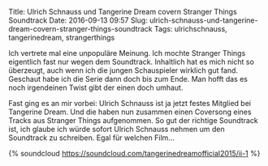 Title: Ulrich Schnauss und Tangerine Dream covern Stranger Things Soundtrack
Date: 2016-09-13 09:57
Slug: ulrich-schnauss-und-tangerine-dream-covern-stranger-things-soundtrack
Tags: ulrichschnauss, tangerinedream, strangerthings

Ich vertrete mal eine unpopuläre Meinung. Ich mochte Stranger Things eigentlich fast nur wegen dem Soundtrack. Inhaltlich hat es mich nicht so überzeugt, auch wenn ich die jungen Schauspieler wirklich gut fand. Geschaut habe ich die Serie dann doch bis zum Ende. Man hofft das es noch irgendeinen Twist gibt der einen doch umhaut.

Fast ging es an mir vorbei: Ulrich Schnauss ist ja jetzt festes Mitglied bei Tangerine Dream. Und die haben nun zusammen einen Coversong eines Tracks aus Stranger Things aufgenommen. So gut der richtige Soundtrack ist, ich glaube ich würde sofort Ulrich Schnauss nehmen um den Soundtrack zu schreiben. Egal für welchen Film...

{% soundcloud https://soundcloud.com/tangerinedreamofficial2015/ii-1 %}

